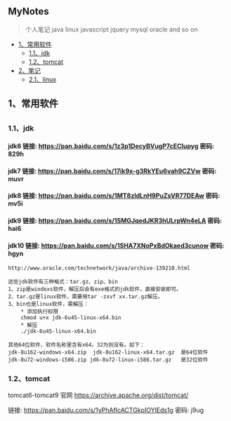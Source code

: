 ## MyNotes
> 个人笔记
java  linux  javascript  jquery  mysql oracle and so on
  
*   [1、常用软件](#commonSoft)
    *   [1.1、jdk](#jdkSoft)
    *   [1.2、tomcat](#tomcatSoft)
*   [2、笔记](#note)
    *   [2.1、linux](#linuxNote)
	
	
	
## 1、常用软件 <h2 id="commonSoft"></h2>
<h3 id="jdkSoft"></h3>

### 1.1、jdk 

#### jdk6 链接: https://pan.baidu.com/s/1z3p1DecyBVugP7cECIupyg 密码: 829h
#### jdk7 链接: https://pan.baidu.com/s/17ik9x-g3RkYEu6vah9CZVw 密码: muvr
#### jdk8 链接: https://pan.baidu.com/s/1MT8zldLnH9PuZsVR77DEAw 密码: mv5i
#### jdk9 链接: https://pan.baidu.com/s/1SMGJqedJKR3hULrpWn4eLA 密码: hai6
#### jdk10 链接: https://pan.baidu.com/s/1SHA7XNoPxBdOkaed3cunow 密码: hgyn

``` jdk6--jdk10都是来自官网（需要注册）
http://www.oracle.com/technetwork/java/archive-139210.html

这些jdk软件有三种格式：tar.gz、zip、bin
1、zip是windoxs软件，解压后会有exe格式的jdk软件，直接安装即可。
2、tar.gz是linux软件，需要用tar -zxvf xx.tar.gz解压。
3、bin也是linux软件，需解压：
    * 添加执行权限 
    chmod u+x jdk-6u45-linux-x64.bin
    * 解压 
    ./jdk-6u45-linux-x64.bin
 
其他64位软件，软件名称里含有x64，32为则没有。如下：
jdk-8u162-windows-x64.zip  jdk-8u162-linux-x64.tar.gz  是64位软件
jdk-8u72-windows-i586.zip jdk-8u72-linux-i586.tar.gz   是32位软件
```

<h3 id="tomcatSoft"></h3>

### 1.2、tomcat
tomcat6-tomcat9 官网 https://archive.apache.org/dist/tomcat/

链接: https://pan.baidu.com/s/1yPhAfIcACTGkpIOYlEds1g 密码: j9ug
